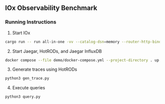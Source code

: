 ## IOx Observability Benchmark

### Running Instructions


1. Start IOx
```bash
cargo run -- run all-in-one -vv --catalog-dsn=memory --router-http-bind=0.0.0.0:8080 --querier-grpc-bind=0.0.0.0:8082
```

2. Start Jaegar, HotRODs, and Jaegar InfluxDB
```bash
docker compose --file demo/docker-compose.yml --project-directory . up --abort-on-container-exit --remove-orphans
```

3. Generate traces using HotRODs
```bash
python3 gen_trace.py
```

4. Execute queries
```bash
python3 query.py
```
